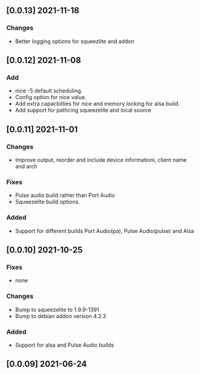 ## [0.0.13] 2021-11-18

### Changes
 - Better logging options for squeezlite and addon

## [0.0.12] 2021-11-08

### Add
 - nice -5 default scheduling.
 - Config option for nice value.
 - Add extra capacbilties for nice and memory locking for alsa build.
 - Add support for pathcing squeezelite and local source

## [0.0.11] 2021-11-01

### Changes
 - Improve output, reorder and include device informationi, client name and arch

### Fixes
 - Pulse audio build rather than Port Audio
 - Squeezelite build options.

### Added
 - Support for different builds Port Audio(pa), Pulse Audio(pulse) and Alsa


## [0.0.10] 2021-10-25

### Fixes
 - none

### Changes
 - Bump to squeezelite to 1.9.9-1391
 - Bump to debian addon version 4.2.3

### Added
 - Support for alsa and Pulse Audio builds

## [0.0.09] 2021-06-24

